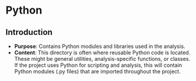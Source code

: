 # Python

## Introduction

*	**Purpose**: Contains Python modules and libraries used in the analysis.
*	**Content**: This directory is often where reusable Python code is located. These might be general utilities, analysis-specific functions, or classes. If the project uses Python for scripting and analysis, this will contain Python modules (.py files) that are imported throughout the project.
